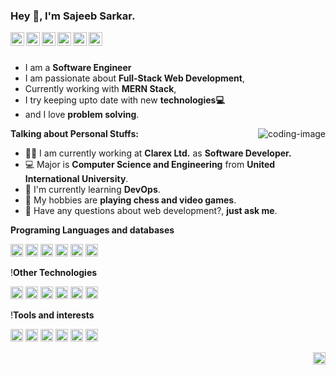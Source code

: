 ### Hey 👋, I'm Sajeeb Sarkar.

<a href="#">
  <img align="left" alt="Medium" width="22px" src="https://cdn.jsdelivr.net/npm/simple-icons@3.12.2/icons/medium.svg" />
</a>
<a href="#">
  <img align="left" alt="Zhihu" width="22px" src="https://cdn.jsdelivr.net/npm/simple-icons@v3/icons/zhihu.svg" />
</a>
<a href="#">
  <img align="left" alt="Leetcode" width="22px" src="https://cdn.jsdelivr.net/npm/simple-icons@v3/icons/leetcode.svg" />
</a>
<a href="#">
  <img align="left" alt="Github" width="22px" src="https://cdn.jsdelivr.net/npm/simple-icons@v3/icons/github.svg" />
</a>
<a href="#">
  <img align="left" alt="Telegram" width="22px" src="https://cdn.jsdelivr.net/npm/simple-icons@3.12.2/icons/telegram.svg" />
</a>
<a href="#">
  <img align="left" alt="Gmail" width="22px" src="https://cdn.jsdelivr.net/npm/simple-icons@3.12.2/icons/gmail.svg" />
</a>

<br />
<br />

- I am a **Software Engineer** 
- I am passionate about **Full-Stack Web Development**,
- Currently working with **MERN Stack**,
- I try keeping upto date with new **technologies💻**
- and I love **problem solving**.

<img size={400} align="right"  src="https://cdn.pixabay.com/photo/2024/04/09/03/04/ai-generated-8684869_960_720.jpg" alt="coding-image" />

**Talking about Personal Stuffs:**

- 👨‍🏛 I am currently working at **Clarex Ltd.** as **Software Developer.**
- 💻 Major is **Computer Science and Engineering** from **United International University**.
- 🌱 I'm currently learning **DevOps**. 
- 🤔 My hobbies are **playing chess and video games**.
- 💬 Have any questions about web development?, **just ask me**.




**Programing Languages and databases**  

<img height="20" src="https://cdn.jsdelivr.net/npm/simple-icons@3.12.2/icons/javascript.svg" alt="JavaScript">
<img height="20" src="https://cdn.jsdelivr.net/npm/simple-icons@3.12.2/icons/html5.svg" alt="HTML5">
<img height="20" src="https://cdn.jsdelivr.net/npm/simple-icons@3.12.2/icons/css3.svg" alt="CSS3">
<img height="20" src="https://cdn.jsdelivr.net/npm/simple-icons@3.12.2/icons/java.svg" alt="Java">
<img height="20" src="https://cdn.jsdelivr.net/npm/simple-icons@3.12.2/icons/c.svg" alt="C">
<img height="20" src="https://cdn.jsdelivr.net/npm/simple-icons@3.12.2/icons/python.svg" alt="Python">

!**Other Technologies**

<code><img height="20" src="https://cdn.jsdelivr.net/npm/simple-icons@3.12.2/icons/react.svg" alt="React"></code>
<code><img height="20" src="https://cdn.jsdelivr.net/npm/simple-icons@3.12.2/icons/node.svg" alt="Node.js"></code>
<code><img height="20" src="https://cdn.jsdelivr.net/npm/simple-icons@3.12.2/icons/docker.svg" alt="Docker"></code>
<code><img height="20" src="https://cdn.jsdelivr.net/npm/simple-icons@3.12.2/icons/tailwind.svg" alt="Tailwind CSS"></code>
<code><img height="20" src="https://cdn.jsdelivr.net/npm/simple-icons@3.12.2/icons/mongodb.svg" alt="MongoDB"></code>
<code><img height="20" src="https://cdn.jsdelivr.net/npm/simple-icons@3.12.2/icons/mysql.svg" alt="MySQL"></code>

!**Tools and interests**

<code><img height="20" src="https://cdn.jsdelivr.net/npm/simple-icons@3.12.2/icons/github.svg" alt="GitHub"></code>
<code><img height="20" src="https://cdn.jsdelivr.net/npm/simple-icons@3.12.2/icons/docker.svg" alt="Docker"></code>
<code><img height="20" src="https://cdn.jsdelivr.net/npm/simple-icons@3.12.2/icons/stackoverflow.svg" alt="Stack Overflow"></code>
<code><img height="20" src="https://cdn.jsdelivr.net/npm/simple-icons@3.12.2/icons/youtube.svg" alt="YouTube"></code>
<code><img height="20" src="https://cdn.jsdelivr.net/npm/simple-icons@3.12.2/icons/freecodecamp.svg" alt="FreeCodeCamp"></code>
<code><img height="20" src="https://cdn.jsdelivr.net/npm/simple-icons@3.12.2/icons/w3c.svg" alt="W3C"></code>


<img height="20" src="https://cdn.pixabay.com/photo/2024/04/09/03/04/ai-generated-8684869_960_720.jpg" alt="coding-image" align="right">


<!--END_SECTION:waka-->

